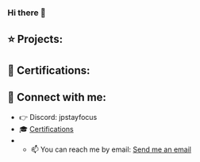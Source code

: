 ### Hi there 👋

## ⭐️ Projects:

## 🏅 Certifications:

## 🔗 Connect with me:

- 👉 Discord: jpstayfocus
- 🎓 [Certifications](https://github.com/jpstayfocus/certifications)
- - 📫 You can reach me by email: [Send me an email](mailto:jpstayfocus@gmail.com?subject=Hello%20from%20GitHub&body=Hi%20there%2C%0A%0AI%20saw%20your%20profile%20on%20GitHub%20and%20wanted%20to%20reach%20out.%20Looking%20forward%20to%20connecting%20with%20you.%0A%0ARegards%2C%0A[Your%20Name])
